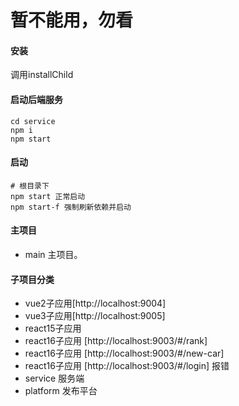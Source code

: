 # 暂不能用，勿看

#### 安装
调用installChild 
#### 启动后端服务
```
cd service
npm i
npm start
```
#### 启动
```shell script
# 根目录下
npm start 正常启动
npm start-f 强制刷新依赖并启动
```

#### 主项目

- main 主项目。


#### 子项目分类
- vue2子应用[http://localhost:9004]
- vue3子应用[http://localhost:9005]
- react15子应用
- react16子应用 [http://localhost:9003/#/rank]
- react16子应用 [http://localhost:9003/#/new-car]
- react16子应用 [http://localhost:9003/#/login] 报错
- service 服务端
- platform 发布平台
